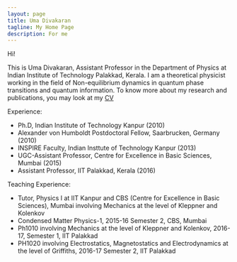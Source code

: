 ```yaml
---
layout: page
title: Uma Divakaran
tagline: My Home Page
description: For me
---
```

Hi!

This is Uma Divakaran, Assistant Professor in the Department of
Physics at Indian Institute of Technology Palakkad, Kerala. I am a
theoretical physicist working in the field of Non-equilibrium dynamics
in quantum phase transitions and quantum information.  To know more
about my research and publications, 
you may look at my [CV](pages/cv_homepage.pdf)

Experience:

- Ph.D, Indian Institute of Technology Kanpur (2010)
- Alexander von Humboldt Postdoctoral Fellow, Saarbrucken, Germany (2010)
- INSPIRE Faculty, Indian Insttute of Technology Kanpur (2013)
- UGC-Assistant Professor, Centre for Excellence in Basic Sciences, Mumbai (2015)
- Assistant Professor, IIT Palakkad, Kerala (2016)

Teaching Experience:

- Tutor, Physics I at IIT Kanpur and CBS (Centre for Excellence in Basic Sciences), 
  Mumbai involving Mechanics at the level of Kleppner and Kolenkov
- Condensed Matter Physics-1, 2015-16 Semester 2, CBS, Mumbai
- Ph1010 involving Mechanics at the level of Kleppner and Kolenkov, 
  2016-17, Semester 1, IIT Palakkad
- PH1020 involving Electrostatics, Magnetostatics and Electrodynamics
 at the level of Griffiths, 2016-17 Semester 2, IIT Palakkad

